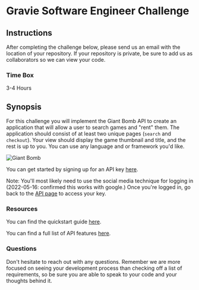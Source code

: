 # Gravie Software Engineer Challenge

## Instructions

After completing the challenge below, please send us an email with the location of your repository. If
your repository is private, be sure to add us as collaborators so we can view your code.

### Time Box

3-4 Hours

## Synopsis

For this challenge you will implement the Giant Bomb API to create an application that will allow a
user to search games and "rent" them. The application should consist of at least two unique pages
(`search` and `checkout`). Your view should display the game thumbnail and title, and the rest is up
to you. You can use any language and or framework you'd like. 

![Giant Bomb](https://upload.wikimedia.org/wikipedia/en/4/4b/Giant_Bomb_logo.png)

You can get started by signing up for an API key [here](https://www.giantbomb.com/api/).

Note: You'll most likely need to use the social media technique for logging in (2022-05-16: confirmed this works with google.)  Once you're logged in, go back to the [API page](https://www.giantbomb.com/api/) to access your key.

### Resources

You can find the quickstart guide
[here](https://www.giantbomb.com/forums/api-developers-3017/quick-start-guide-to-using-the-api-1427959/). 

You can find a full list of API features [here](https://www.giantbomb.com/api/documentation). 

### Questions

Don't hesitate to reach out with any questions. Remember we are more focused on seeing your
development process than checking off a list of requirements, so be sure you are able to speak to your
code and your thoughts behind it.
